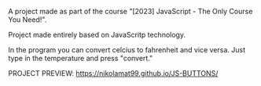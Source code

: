 A project made as part of the course "[2023] JavaScript - The Only Course You Need!".

Project made entirely based on JavaScritp technology.

In the program you can convert celcius to fahrenheit and vice versa. Just type in the temperature and press "convert."

PROJECT PREVIEW: https://nikolamat99.github.io/JS-BUTTONS/
